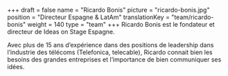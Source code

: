 +++
draft			= false
name			= "Ricardo Bonis"
picture			= "ricardo-bonis.jpg"
position 		= "Directeur Espagne & LatAm"
translationKey	= "team/ricardo-bonis"
weight			= 140
type			= "team"
+++
Ricardo Bonis est le fondateur et directeur de Ideas on Stage Espagne.

Avec plus de 15 ans d’expérience dans des positions de leadership dans l’industrie des télécoms (Telefonica, telecable), Ricardo connait bien les besoins des grandes entreprises et l’importance de bien communiquer ses idées.